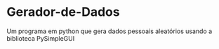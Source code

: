 # Gerador-de-Dados
Um programa em python que gera dados pessoais aleatórios usando a biblioteca PySimpleGUI
